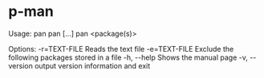 # p-man

Usage:
    pan
    pan <operation> [...]
    pan <package(s)>

Options:
    -r=TEXT-FILE                Reads the text file
    -e=TEXT-FILE                Exclude the following packages stored in a file
    -h, --help                  Shows the manual page
    -v, --version               output version information and exit
